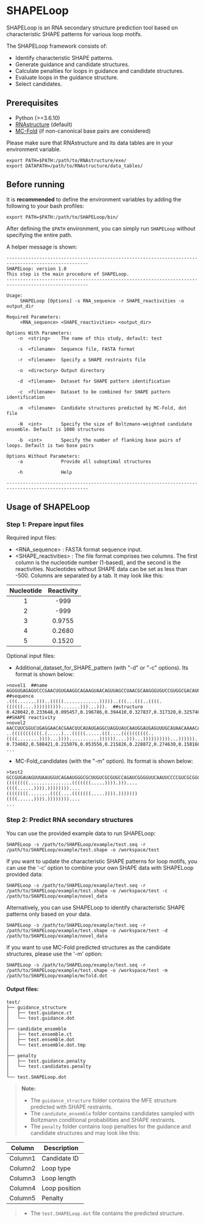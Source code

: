 # SHAPELoop

SHAPELoop is an RNA secondary structure prediction tool based on characteristic SHAPE patterns for various loop motifs.

The SHAPELoop framework consists of:

- Identify characteristic SHAPE patterns.
- Generate guidance and candidate structures. 
- Calculate penalties for loops in guidance and candidate structures.
- Evaluate loops in the guidance structure.
- Select candidates.

## Prerequisites

- Python (>=3.6.10)
- [RNAstructure](https://rna.urmc.rochester.edu/RNAstructure.html) (default)
- [MC-Fold](https://major.iric.ca/MajorLabEn/MC-Tools.html) (if non-canonical base pairs are considered)

Please make sure that RNAstructure and its data tables are in your environment variable.
```
export PATH=$PATH:/path/to/RNAstructure/exe/
export DATAPATH=/path/to/RNAstructure/data_tables/
```

## Before running

It is **recommended** to define the environment variables by adding the following to your bash profiles:
```
export PATH=$PATH:/path/to/SHAPELoop/bin/
```
After defining the `$PATH` environment, you can simply run `SHAPELoop` without specifying the entire path.

A helper message is shown:

```
----------------------------------------------------------------------------------------------------
SHAPELoop: version 1.0
This step is the main procedure of SHAPELoop.
----------------------------------------------------------------------------------------------------

Usage:
	 SHAPELoop [Options] -s RNA_sequence -r SHAPE_reactivities -o output_dir

Required Parameters:
	 <RNA_sequence> <SHAPE_reactivities> <output_dir>

Options With Parameters:
	-n	<string>  	The name of this study, default: test

	-s	<filename>	Sequence file, FASTA format

	-r	<filename>	Specify a SHAPE restraints file

	-o	<directory>	Output directory

	-d	<filename>	Dataset for SHAPE pattern identification

	-c	<filename>	Dataset to be combined for SHAPE pattern identification

	-m	<filename>	Candidate structures predicted by MC-Fold, dot file

	-N	<int>     	Specify the size of Boltzmann-weighted candidate ensemble. Default is 1000 structures

	-b	<int>     	Specify the number of flanking base pairs of loops. Default is two base pairs

Options Without Parameters:
	-a	          	Provide all suboptimal structures

	-h	          	Help

----------------------------------------------------------------------------------------------------
```

## Usage of SHAPELoop

### Step 1: Prepare input files
Required input files:
- <RNA_sequence> : FASTA format sequence input.
- <SHAPE_reactivities> : The file format comprises two columns. The first column is the nucleotide number (1-based), and the second is the reactivities. Nucleotides without SHAPE data can be set as less than -500. Columns are separated by a tab. It may look like this:

 Nucleotide | Reactivity 
:--:|:--:
 1 | -999
 2 | -999
 3 | 0.9755 
 4 | 0.2680 
 5 | 0.1520 

Optional input files:
- Additional_dataset_for_SHAPE_pattern (with "-d" or "-c" options). Its format is shown below:
```
>novel1  ##name
AGGGUGAGAGUCCCGAACUGUGAAGGCAGAAGUAACAGUUAGCCUAACGCAAGGGUGUCCGUGGCGACAUGGAAUCUGAAGGAAGCGGACGGCA  ##sequence
.(((.......)))..(((((.............)))))..(((...(((..((((.((((((....)))))))))).......)))...))).  ##structure
0.420042,0.233648,0.095457,0.196786,0.394410,0.327837,0.317320,0.325740,0.199715,0.149509,0.315817,...  ##SHAPE reactivity
>novel2 
AACCUUCGGUCUGAGGAACACGAACUUCAUAUGAGGCUAGGUAUCAAUGGAUGAGUUUGCAUAACAAAACAAAGUCCUUUCUGCCAAAGUUGGUACAGAGUAAAUGAAGCAGAUUGAUGAAGGGA
..(((((((((((.(.....)...(((((......(((....((((((((((..((((........))))...))))...........))))))....)))...))))))))))...))))))..
0.734082,0.588421,0.215076,0.053556,0.215826,0.228872,0.274630,0.158168,0.140292,0.126801,...
...
```
- MC-Fold_candidates (with the "-m" option). Its format is shown below:
```
>test2
GCCGUGAUAGUUUAAUGGUCAGAAUGGGCGCUUGUCGCGUGCCAGAUCGGGGUUCAAUUCCCCGUCGCGGCGCCA
((((((((................(((((((.....)))).)))....((((......)))).))))))))....
((((((((........((((....(((((((.....)))).)))))))((((......)))).))))))))....
...
```
### Step 2: Predict RNA secondary structures

You can use the provided example data to run SHAPELoop:
```
SHAPELoop -s /path/to/SHAPELoop/example/test.seq -r /path/to/SHAPELoop/example/test.shape -o /workspace/test
```

If you want to update the characteristic SHAPE patterns for loop motifs, you can use the '-c' option to combine your own SHAPE data with SHAPELoop provided data:
```
SHAPELoop -s /path/to/SHAPELoop/example/test.seq -r /path/to/SHAPELoop/example/test.shape -o /workspace/test -c /path/to/SHAPELoop/example/novel_data
```

Alternatively, you can use SHAPELoop to identify characteristic SHAPE patterns only based on your data.
```
SHAPELoop -s /path/to/SHAPELoop/example/test.seq -r /path/to/SHAPELoop/example/test.shape -o /workspace/test -d /path/to/SHAPELoop/example/novel_data
```

If you want to use MC-Fold predicted structures as the candidate structures, please use the '-m' option:
```
SHAPELoop -s /path/to/SHAPELoop/example/test.seq -r /path/to/SHAPELoop/example/test.shape -o /workspace/test -m /path/to/SHAPELoop/example/mcfold.dot
```


#### Output files:
```
test/
├── guidance_structure
│   ├── test.guidance.ct
│   └── test.guidance.dot
│
├── candidate_ensemble
│   ├── test.ensemble.ct  
│   ├── test.ensemble.dot
│   └── test.ensemble.dot.tmp
│
├── penalty
│   ├── test.guidance.penalty
│   └── test.candidates.penalty
│
└── test.SHAPELoop.dot
```
> **Note:**
> * The `guidance_structure` folder contains the MFE structure predicted with SHAPE restraints.
> * The `candidate_ensemble` folder contains candidates sampled with Boltzmann conditional probabilities and SHAPE restraints.
> * The `penalty` folder contains loop penalties for the guidance and candidate structures and may look like this:
 
| Column  | Description   |
|---------|---------------|
| Column1 | Candidate ID  |
| Column2 | Loop type     |
| Column3 | Loop length   |
| Column4 | Loop position |
| Column5 | Penalty       |

> * The `test.SHAPELoop.dot` file contains the predicted structure.
